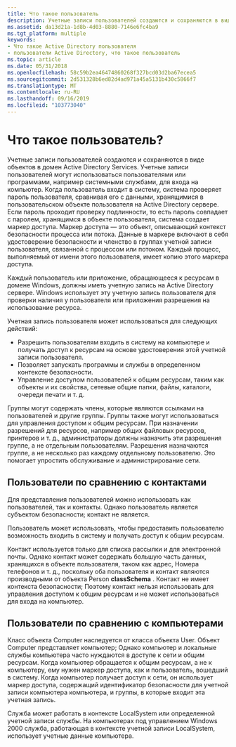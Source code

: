 ```yaml
---
title: Что такое пользователь
description: Учетные записи пользователей создаются и сохраняются в виде объектов в домен Active Directory Services.
ms.assetid: da13d21a-1d8b-4d03-8880-7146e6fc4ba9
ms.tgt_platform: multiple
keywords:
- Что такое Active Directory пользователя
- пользователи Active Directory, что такое пользователь
ms.topic: article
ms.date: 05/31/2018
ms.openlocfilehash: 58c59b2ea46474860268f327bcd03d2ba67ecea5
ms.sourcegitcommit: 2d531328b6ed82d4ad971a45a5131b430c5866f7
ms.translationtype: MT
ms.contentlocale: ru-RU
ms.lasthandoff: 09/16/2019
ms.locfileid: "103773040"
---
```

# <a name="what-is-a-user"></a>Что такое пользователь?

Учетные записи пользователей создаются и сохраняются в виде объектов в домен Active Directory Services. Учетные записи пользователей могут использоваться пользователями или программами, например системными службами, для входа на компьютер. Когда пользователь входит в систему, система проверяет пароль пользователя, сравнивая его с данными, хранящимися в пользовательском объекте пользователя на Active Directory сервере. Если пароль проходит проверку подлинности, то есть пароль совпадает с паролем, хранящимся в объекте пользователя, система создает маркер доступа. Маркер доступа — это объект, описывающий контекст безопасности процесса или потока. Данные в маркере включают в себя удостоверение безопасности и членство в группах учетной записи пользователя, связанной с процессом или потоком. Каждый процесс, выполняемый от имени этого пользователя, имеет копию этого маркера доступа.

Каждый пользователь или приложение, обращающееся к ресурсам в домене Windows, должны иметь учетную запись на Active Directory сервере. Windows использует эту учетную запись пользователя для проверки наличия у пользователя или приложения разрешения на использование ресурса.

Учетная запись пользователя может использоваться для следующих действий:

-   Разрешить пользователям входить в систему на компьютере и получать доступ к ресурсам на основе удостоверения этой учетной записи пользователя.
-   Позволяет запускать программы и службы в определенном контексте безопасности.
-   Управление доступом пользователей к общим ресурсам, таким как объекты и их свойства, сетевые общие папки, файлы, каталоги, очереди печати и т. д.

Группы могут содержать члены, которые являются ссылками на пользователей и другие группы. Группы также могут использоваться для управления доступом к общим ресурсам. При назначении разрешений для ресурсов, например общих файловых ресурсов, принтеров и т. д., администраторы должны назначить эти разрешения группе, а не отдельным пользователям. Разрешения назначаются группе, а не несколько раз каждому отдельному пользователю. Это помогает упростить обслуживание и администрирование сети.

## <a name="users-compared-to-contacts"></a>Пользователи по сравнению с контактами

Для представления пользователей можно использовать как пользователей, так и контакты. Однако пользователь является субъектом безопасности; контакт не является.

Пользователь может использовать, чтобы предоставить пользователю возможность входить в систему и получать доступ к общим ресурсам.

Контакт используется только для списка рассылки и для электронной почты. Однако контакт может содержать большую часть данных, хранящихся в объекте пользователя, таком как адрес, Номера телефонов и т. д., поскольку оба пользователя и контакт являются производными от объекта Person **classSchema** . Контакт не имеет контекста безопасности; Поэтому контакт нельзя использовать для управления доступом к общим ресурсам и не может использоваться для входа на компьютер.

## <a name="users-compared-to-computers"></a>Пользователи по сравнению с компьютерами

Класс объекта Computer наследуется от класса объекта User. Объект Computer представляет компьютер; Однако компьютер и локальные службы компьютера часто нуждаются в доступе к сети и общим ресурсам. Когда компьютер обращается к общим ресурсам, а не к компьютеру, ему нужен маркер доступа, как и пользователь, вошедший в систему. Когда компьютер получает доступ к сети, он использует маркер доступа, содержащий идентификатор безопасности для учетной записи компьютера компьютера, и группы, в которые входит эта учетная запись.

Служба может работать в контексте LocalSystem или определенной учетной записи службы. На компьютерах под управлением Windows 2000 служба, работающая в контексте учетной записи LocalSystem, использует учетные данные компьютера.

 

 




